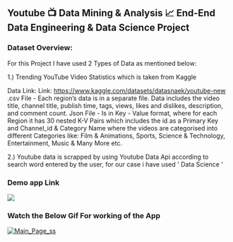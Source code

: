 ## Youtube 📺 Data Mining & Analysis 📈 End-End Data Engineering & Data Science Project

### Dataset Overview:
For this Project I have used 2 Types of Data as mentioned below:

1.) Trending YouTube Video Statistics which is taken from Kaggle

Data Link: Link: https://www.kaggle.com/datasets/datasnaek/youtube-new
.csv File - Each region’s data is in a separate file. Data includes the video title, channel title, publish time, tags, views, likes and dislikes, description, and comment count.
Json File - Is in Key - Value format, where for each Region it has 30 nested K-V Pairs which includes the id as a Primary Key and Channel_id & Category Name where the videos are categorised into different Categories like: Film & Animations, Sports, Science & Technology, Entertainment, Music & Many More etc. 

2.) Youtube data is scrapped by using Youtube Data Api according to search word entered by the user, for our case i have used ' Data Science '


### Demo app Link

<a href="https://youtube-data-mining-analysis.streamlit.app/"><img src="https://camo.githubusercontent.com/767be70c92254555bd347ab07908fec67854c2264b77702581bd230fd7eac54f/68747470733a2f2f7374617469632e73747265616d6c69742e696f2f6261646765732f73747265616d6c69745f62616467655f626c61636b5f77686974652e737667"></a>

### Watch the Below Gif For working of the App

[![Main_Page_ss](https://github.com/KunalAnand2907/Youtube_DataMining_Analysis-End-End-Data-Engineering-Data-Science-Project/assets/46574881/b480838d-991b-4387-994c-bb3c90e9a081)](https://youtu.be/GaeUzR9szVM)
